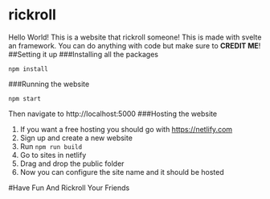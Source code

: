 # rickroll
Hello World!
This is a website that rickroll someone! This is made with svelte an framework.
You can do anything with code but make sure to **CREDIT ME**! 
##Setting it up
###Installing all the packages
```
npm install
```
###Running the website
```
npm start
```
Then navigate to http://localhost:5000
###Hosting the website
1. If you want a free hosting you should go with https://netlify.com
2. Sign up and create a new website
3. Run ```npm run build```
4. Go to sites in netlify
5. Drag and drop the public folder
6. Now you can configure the site name and it should be hosted

#Have Fun And Rickroll Your Friends
